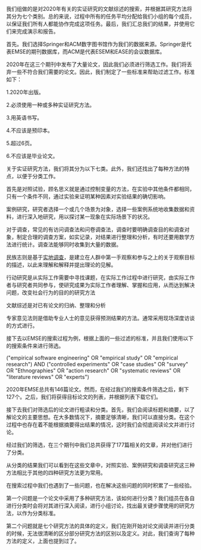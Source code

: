 我们组做的是对2020年有关的实证研究的文献综述的搜索，并根据其研究方法将其分为七个类别。总的来说，过程中所有的任务平均分配给我们小组的每个成员，以保证我们所有人都能协作完成这项任务。最后，我们汇总我们的结果，并使用它们来完成演示和报告。





首先。我们选择Springer和ACM数字图书馆作为我们的数据来源。Springer是代表EMSE的期刊数据库，而ACM是代表ESEM和EASE的会议数据库。





2020年在这三个期刊中发布了大量论文，因此我们必须进行筛选工作。我们将丢弃一些不符合我们需要的论文。因此，我们制定了一些标准来帮助过滤工作。标准如下：

1.2020年出版。

2.必须使用一种或多种实证研究方法。

3.用英语书写。

4.不应该是预印本。

5.超过6页。

6.不应该是毕业论文。





关于实证研究方法，我们将其分为以下七类。此外，我们还找出了每种方法的特点，以便于分类工作。

首先是对照试验，顾名思义就是通过控制变量的方法，在实验中其他条件都相同，只有一个条件不同，通过实验来证明某种因素对实验结果的确切影响。

案例研究，研究者选择一个或几个场景为对象，选择一些案例系统地收集数据和资料，进行深入地研究，用以探讨某一现象在实际场景下的状况。

对于调查，常见的有访问调查法和问卷调查法，调查时要明确调查目的和调查对象，制定合理的调查方案，如实记录，对结果进行整理和分析，有时还要用数学方法进行统计。调查法能够同时收集到大量的数据。

民族志则是基于[实地调查](https://baike.baidu.com/item/实地调查/2625341)，是建立在人群中第一手观察和参与之上的关于观察目标的描述，以此来理解和解释并提出理论的见解。

行动研究是从实际工作需要中寻找课题，在实际工作过程中进行研究，由实际工作者与研究者共同参与，使研究成果为实际工作者理解、掌握和应用，从而达到解决问题，改变社会行为的目的的研究方法

文献综述是对已有论文的归纳、整理和分析

专家意见法则是借助专业人士的意见获得预测结果的方法。通常采用现场深度访谈的方式进行。



接下去以EMSE的搜索过程为例，根据上面的一些过滤的标准，并且我们使用以下的搜索条件来进行筛选。

("empirical software engineering" OR "empirical study" OR "empirical research") AND ("controlled experiments" OR "case studies" OR "survey" OR "Ethnographies" OR "action research" OR "systematic reviews" OR "literature reviews" OR "experts")







2020年EMSE总共有146篇论文。然而，在经过我们的搜索条件筛选之后，剩下127个。之后，我们将获得目标论文的列表，并根据列表下载它们。

接下去我们对筛选后的论文进行粗读和分类。首先，我们会阅读标题和摘要，以了解论文的主要思想。在大多数情况下，摘要足够清晰，我们可以直接分类。在这个过程中也存在着不能根据摘要得出结果的情况，这时我们会彻底阅读论文并进行讨论。





经过我们的筛选，在三个期刊中我们总共获得了177篇相关的文章，并对他们进行了分类。

从分类的结果我们可以看到在这些文章中，对照实验、案例研究和调查研究这三种方法相比于其他的四种研究方法更为常用。





在搜索过程中我们也遇到了一些问题，也在解决这些问题的同时积累了一些经验。

第一个问题是一个论文中采用了多种研究方法，该如何进行分类？我们组员在各自进行分类时会将对其进行深入阅读，进行小组讨论，找出最关键步骤使用的研究方法，以作为分类标准。

第二个问题就是七个研究方法的具体的定义，我们在刚开始对论文阅读并进行分类的时候，无法很清晰的区分部分研究方法的区别以及定义。对此，我们查询了每种方法的定义，上面也提到过了。